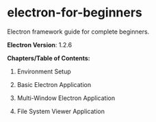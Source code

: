 # electron-for-beginners
Electron framework guide for complete beginners.

**Electron Version**: 1.2.6

**Chapters/Table of Contents:**
1. Environment Setup

2. Basic Electron Application

3. Multi-Window Electron Application

4. File System Viewer Application

